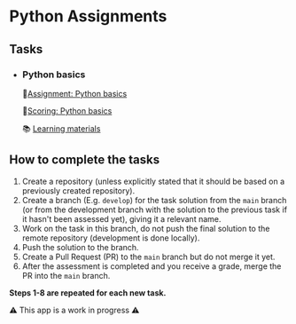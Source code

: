 # Python Assignments

## Tasks

- ### Python basics

  🚀[Assignment: Python basics](tasks/01-python-basics/assignment.md)

  🚩[Scoring: Python basics](tasks/01-python-basics/score.md)

  📚 [Learning materials](tasks/01-python-basics/materials.md)

## How to complete the tasks

1. Create a repository (unless explicitly stated that it should be based on a previously created repository).
2. Create a branch (E.g. `develop`) for the task solution from the `main` branch (or from the development branch with the solution to the previous task if it hasn't been assessed yet), giving it a relevant name.
3. Work on the task in this branch, do not push the final solution to the remote repository (development is done locally).
4. Push the solution to the branch.
5. Create a Pull Request (PR) to the `main` branch but do not merge it yet.
6. After the assessment is completed and you receive a grade, merge the PR into the `main` branch.

**Steps 1-8 are repeated for each new task.**

⚠️ This app is a work in progress ⚠️
